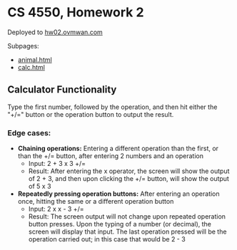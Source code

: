 # CS 4550, Homework 2

Deployed to [hw02.ovmwan.com](http://hw02.ovmwan.com)

Subpages:

* [animal.html](http://hw02.ovmwan.com/animal.html)
* [calc.html](http://hw02.ovmwan.com/calc.html)

## Calculator Functionality

Type the first number, followed by the operation, and then hit either the "+/=" button or the operation button to output the result.

### Edge cases:

* **Chaining operations:** Entering a different operation than the first, or than the +/= button, after entering 2 numbers and an operation
  * Input: 2 + 3 x 3 +/=
  * Result: After entering the x operator, the screen will show the output of 2 + 3, and then upon clicking the +/= button, will show the output of 5 x 3
* **Repeatedly pressing operation buttons:** After entering an operation once, hitting the same or a different operation button
  * Input: 2 x x - 3 +/=
  * Result: The screen output will not change upon repeated operation button presses. Upon the typing of a number (or decimal), the screen will display that input. The last operation pressed will be the operation carried out; in this case that would be 2 - 3